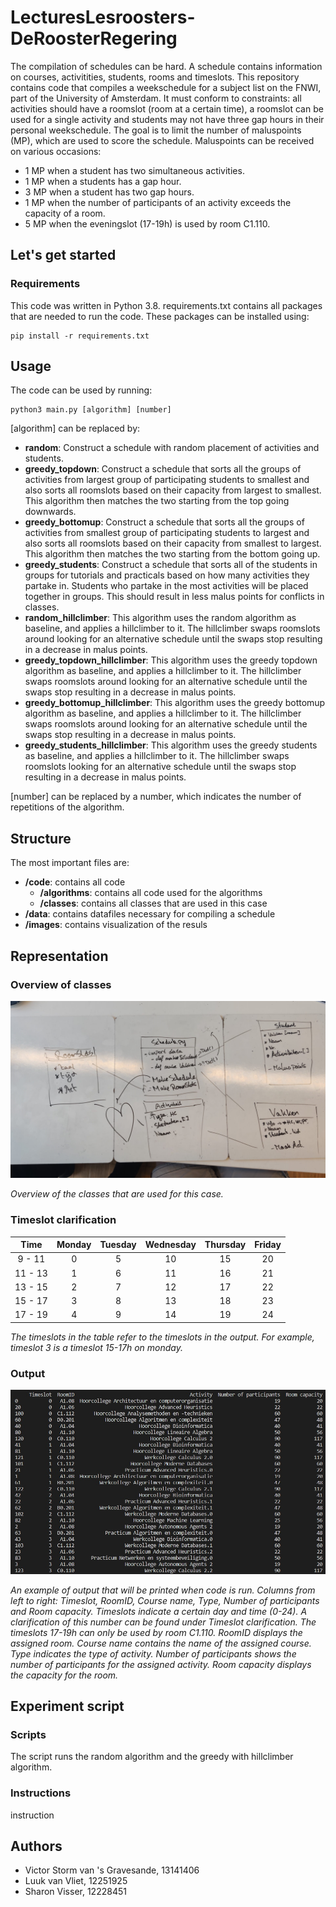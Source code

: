 # LecturesLesroosters-DeRoosterRegering
The compilation of schedules can be hard. A schedule contains information on courses, activitities, students, rooms and timeslots. This repository contains code that compiles a weekschedule for a subject list on the FNWI, part of the University of Amsterdam. It must conform to constraints: all activities should have a roomslot (room at a certain time), a roomslot can be used for a single activity and students may not have three gap hours in their personal weekschedule. The goal is to limit the number of maluspoints (MP), which are used to score the schedule. Maluspoints can be received on various occasions:
- 1 MP when a student has two simultaneous activities.
- 1 MP when a students has a gap hour.
- 3 MP when a student has two gap hours.
- 1 MP when the number of participants of an activity exceeds the capacity of a room.
- 5 MP when the eveningslot (17-19h) is used by room C1.110.

## Let's get started
### Requirements
This code was written in Python 3.8. requirements.txt contains all packages that are needed to run the code. These packages can be installed using:
```
pip install -r requirements.txt
```

## Usage
The code can be used by running:
```
python3 main.py [algorithm] [number]
```

[algorithm] can be replaced by:
- **random**: Construct a schedule with random placement of activities and students.
- **greedy_topdown**: Construct a schedule that sorts all the groups of activities from largest group of participating students to smallest and also sorts all roomslots based on their capacity from largest to smallest. This algorithm then matches the two starting from the top going downwards.
- **greedy_bottomup**: Construct a schedule that sorts all the groups of activities from smallest group of participating students to largest and also sorts all roomslots based on their capacity from smallest to largest. This algorithm then matches the two starting from the bottom going up.
- **greedy_students**: Construct a schedule that sorts all of the students in groups for tutorials and practicals based on how many activities they partake in. Students who partake in the most activities will be placed together in groups. This should result in less malus points for conflicts in classes.
 - **random_hillclimber**: This algorithm uses the random algorithm as baseline, and applies a hillclimber to it. The hillclimber swaps roomslots around looking for an alternative schedule until the swaps stop resulting in a decrease in malus points.
 - **greedy_topdown_hillclimber**: This algorithm uses the greedy topdown algorithm as baseline, and applies a hillclimber to it. The hillclimber swaps roomslots around looking for an alternative schedule until the swaps stop resulting in a decrease in malus points.
 - **greedy_bottomup_hillclimber**: This algorithm uses the greedy bottomup algorithm as baseline, and applies a hillclimber to it. The hillclimber swaps roomslots around looking for an alternative schedule until the swaps stop resulting in a decrease in malus points.
 - **greedy_students_hillclimber**: This algorithm uses the greedy students as baseline, and applies a hillclimber to it. The hillclimber swaps roomslots looking for an alternative schedule until the swaps stop resulting in a decrease in malus points. 

 [number] can be replaced by a number, which indicates the number of repetitions of the algorithm.

## Structure
The most important files are:
- **/code**: contains all code
    - **/algorithms**: contains all code used for the algorithms
    - **/classes**: contains all classes that are used in this case
- **/data**: contains datafiles necessary for compiling a schedule
- **/images**: contains visualization of the resuls

## Representation
### Overview of classes
![](images/UML.jpeg)

*Overview of the classes that are used for this case.*

### Timeslot clarification
| Time | Monday | Tuesday | Wednesday | Thursday | Friday |
| :---: | :---: | :---: | :---: | :---: | :---: |
| 9 - 11 | 0 | 5 | 10 | 15 | 20 |
| 11 - 13 | 1 | 6 | 11 | 16 | 21 |
| 13 - 15 | 2 | 7 | 12 | 17 | 22 |
| 15 - 17 | 3 | 8 | 13 | 18 | 23 |
| 17 - 19 | 4 | 9 | 14 | 19 | 24 |

*The timeslots in the table refer to the timeslots in the output. For example, timeslot 3 is a timeslot 15-17h on monday.*

### Output
![](images/Output.jpg)

*An example of output that will be printed when code is run. Columns from left to right: Timeslot, RoomID, Course name, Type, Number of participants and Room capacity. Timeslots indicate a certain day and time (0-24). A clarification of this number can be found under Timeslot clarification. The timeslots 17-19h can only be used by room C1.110. RoomID displays the assigned room. Course name contains the name of the assigned course. Type indicates the type of activity. Number of participants shows the number of participants for the assigned activity. Room capacity displays the capacity for the room.*

## Experiment script
### Scripts
The script runs the random algorithm and the greedy with hillclimber algorithm.
### Instructions
instruction


## Authors
- Victor Storm van 's Gravesande, 13141406
- Luuk van Vliet, 12251925
- Sharon Visser, 12228451
